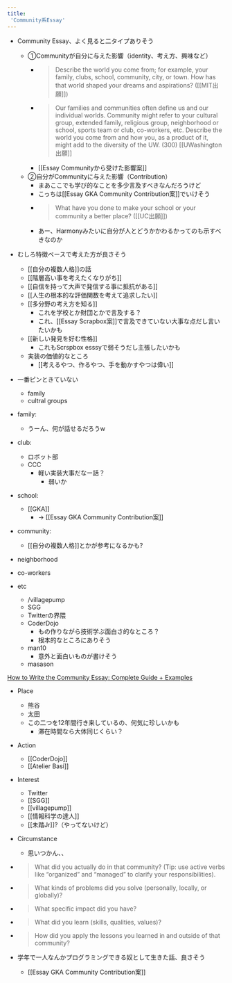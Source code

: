 ```yaml
---
title:
 'Community系Essay'
---
```



- Community Essay、よく見ると二タイプありそう
    - ①Communityが自分に与えた影響（identity、考え方、興味など）
        - > Describe the world you come from; for example, your family, clubs, school, community, city, or town. How has that world shaped your dreams and aspirations? ([[MIT出願]])
        - > Our families and communities often define us and our individual worlds. Community might refer to your cultural group, extended family, religious group, neighborhood or school, sports team or club, co-workers, etc. Describe the world you come from and how you, as a product of it, might add to the diversity of the UW. (300) [[UWashington出願]]
        - [[Essay Communityから受けた影響案]]
    - ②自分がCommunityに与えた影響（Contribution）
        - まあここでも学び的なことを多少言及すべきなんだろうけど
        - こっちは[[Essay GKA Community Contribution案]]でいけそう
        - >  What have you done to make your school or your community a better place? ([[UC出願]])
        - あー、Harmonyみたいに自分が人とどうかかわるかってのも示すべきなのか

- むしろ特徴ベースで考えた方が良さそう
    - [[自分の複数人格]]の話
    - [[階層高い事を考えたくなりがち]]
    - [[自信を持って大声で発信する事に抵抗がある]]
    - [[人生の根本的な評価関数を考えて追求したい]]
    - [[多分野の考え方を知る]]
        - これを学校とか財団とかで言及する？
        - これ、[[Essay Scrapbox案]]で言及できていない大事な点だし言いたいかも
    - [[新しい発見を好む性格]]
        - これもScrspbox esssyで弱そうだし主張したいかも
    - 実装の価値的なところ
        - [[考えるやつ、作るやつ、手を動かすやつは偉い]]

- 一番ピンときていない

    - family
    - cultral groups

- family:
    - うーん、何が話せるだろうw
- club:
    - ロボット部
    - CCC
        - 軽い実装大事だなー話？
            - 弱いか
- school:
    - [[GKA]]
        - -> [[Essay GKA Community Contribution案]]
- community:
    - [[自分の複数人格]]とかが参考になるかも?
- neighborhood
- co-workers
- etc
    - /villagepump
    - SGG
    - Twitterの界隈
    - CoderDojo
        - もの作りながら技術学ぶ面白さ的なところ？
        - 根本的なところにありそう
    - man10
        - 意外と面白いものが書けそう
    - masason

[How to Write the Community Essay: Complete Guide + Examples](https://www.collegeessayguy.com/blog/community-essay)
- Place
    - 熊谷
    - 太田
    - この二つを12年間行き来しているの、何気に珍しいかも
        - 滞在時間なら大体同じくらい？
- Action
    - [[CoderDojo]]
    - [[Atelier Basi]]
- Interest
    - Twitter
    - [[SGG]]
    - [[villagepump]]
    - [[情報科学の達人]]
    - [[未踏Jr]]?（やってないけど）
- Circumstance
    - 思いつかん、、

- > What did you actually do in that community? (Tip: use active verbs like “organized” and “managed” to clarify your responsibilities).

- >  What kinds of problems did you solve (personally, locally, or globally)?

- >  What specific impact did you have?

- >  What did you learn (skills, qualities, values)?

- >  How did you apply the lessons you learned in and outside of that community?

- 学年で一人なんかプログラミングできる奴として生きた話、良さそう
    - [[Essay GKA Community Contribution案]]
